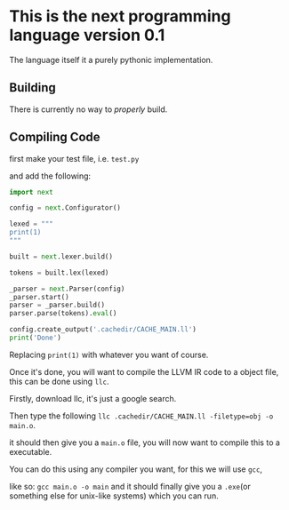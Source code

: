 # This is the next programming language version 0.1

The language itself it a purely pythonic implementation.

## Building

There is currently no way to *properly* build.

## Compiling Code

first make your test file, i.e. `test.py`

and add the following:

```py
import next

config = next.Configurator()

lexed = """
print(1)
"""

built = next.lexer.build()

tokens = built.lex(lexed)

_parser = next.Parser(config)
_parser.start()
parser = _parser.build()
parser.parse(tokens).eval()

config.create_output('.cachedir/CACHE_MAIN.ll')
print('Done')
```

Replacing `print(1)` with whatever you want of course.

Once it's done, you will want to compile the LLVM IR code to a object file,
this can be done using `llc`.

Firstly, download llc, it's just a google search.

Then type the following `llc .cachedir/CACHE_MAIN.ll -filetype=obj -o main.o`.

it should then give you a `main.o` file, you will now want to compile this to a executable.

You can do this using any compiler you want, for this we will use `gcc`, 

like so: `gcc main.o -o main` 
and it should finally give you a `.exe`(or something else for unix-like systems) which you can run.
